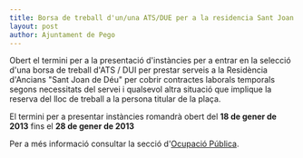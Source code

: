 ```yaml
---
title: Borsa de treball d'un/una ATS/DUE per a la residencia Sant Joan de Déu
layout: post
author: Ajuntament de Pego
---
```

Obert el termini per a la presentació d'instàncies per a entrar en la selecció d'una borsa de treball d'ATS / DUI per prestar serveis a la Residència d'Ancians "Sant Joan de Déu" per cobrir contractes laborals temporals segons necessitats del servei i qualsevol altra situació que implique la reserva del lloc de treball a la persona titular de la plaça.

El termini per a presentar instàncies romandrà obert del **18 de gener de 2013** fins el **28 de gener de 2013**

Per a més informació consultar la secció d'[Ocupació Pública](/serveis/ocupacio-publica.html).